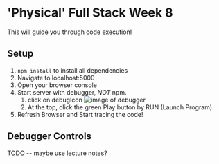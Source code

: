 # 'Physical' Full Stack Week 8

This will guide you through code execution!


## Setup

1. `npm install` to install all dependencies
2. Navigate to localhost:5000
3. Open your browser console
4. Start server with debugger, *NOT* npm.
   1. click on debugIcon ![image of  debugger]('./debugIcon.png)
   2. At the top, click the green Play button by RUN (Launch Program)
5. Refresh Browser and Start tracing the code!
   

## Debugger Controls
TODO -- maybe use lecture notes?


